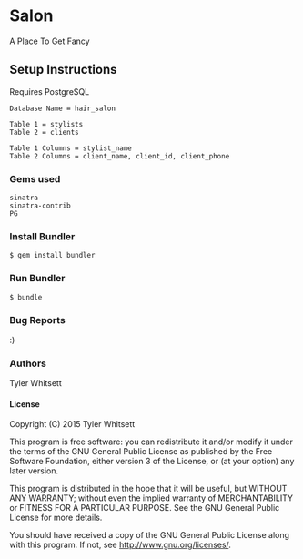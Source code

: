 # Salon

A Place To Get Fancy

## Setup Instructions

Requires PostgreSQL
```
Database Name = hair_salon

Table 1 = stylists
Table 2 = clients

Table 1 Columns = stylist_name
Table 2 Columns = client_name, client_id, client_phone
```

### Gems used
```
sinatra
sinatra-contrib
PG
```
### Install Bundler
```
$ gem install bundler
```
### Run Bundler
```
$ bundle
```
### Bug Reports
:)

### Authors
Tyler Whitsett

#### License

Copyright (C) 2015 Tyler Whitsett

This program is free software: you can redistribute it and/or modify it under the terms of the GNU General Public License as published by the Free Software Foundation, either version 3 of the License, or (at your option) any later version.

This program is distributed in the hope that it will be useful, but WITHOUT ANY WARRANTY; without even the implied warranty of MERCHANTABILITY or FITNESS FOR A PARTICULAR PURPOSE. See the GNU General Public License for more details.

You should have received a copy of the GNU General Public License along with this program. If not, see http://www.gnu.org/licenses/.
